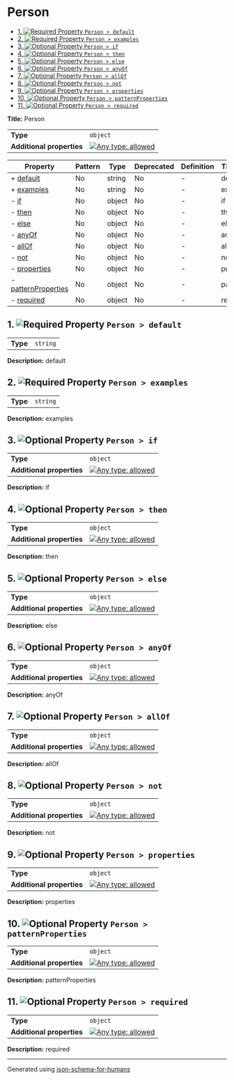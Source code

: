 # Person

- [1. ![Required](https://img.shields.io/badge/Required-blue) Property `Person > default`](#default)
- [2. ![Required](https://img.shields.io/badge/Required-blue) Property `Person > examples`](#examples)
- [3. ![Optional](https://img.shields.io/badge/Optional-yellow) Property `Person > if`](#if)
- [4. ![Optional](https://img.shields.io/badge/Optional-yellow) Property `Person > then`](#then)
- [5. ![Optional](https://img.shields.io/badge/Optional-yellow) Property `Person > else`](#else)
- [6. ![Optional](https://img.shields.io/badge/Optional-yellow) Property `Person > anyOf`](#anyOf)
- [7. ![Optional](https://img.shields.io/badge/Optional-yellow) Property `Person > allOf`](#allOf)
- [8. ![Optional](https://img.shields.io/badge/Optional-yellow) Property `Person > not`](#not)
- [9. ![Optional](https://img.shields.io/badge/Optional-yellow) Property `Person > properties`](#properties)
- [10. ![Optional](https://img.shields.io/badge/Optional-yellow) Property `Person > patternProperties`](#patternProperties)
- [11. ![Optional](https://img.shields.io/badge/Optional-yellow) Property `Person > required`](#required)

**Title:** Person

|                           |                                                                                                                                   |
| ------------------------- | --------------------------------------------------------------------------------------------------------------------------------- |
| **Type**                  | `object`                                                                                                                          |
| **Additional properties** | [![Any type: allowed](https://img.shields.io/badge/Any%20type-allowed-green)](# "Additional Properties of any type are allowed.") |

| Property                                   | Pattern | Type   | Deprecated | Definition | Title/Description |
| ------------------------------------------ | ------- | ------ | ---------- | ---------- | ----------------- |
| + [default](#default )                     | No      | string | No         | -          | default           |
| + [examples](#examples )                   | No      | string | No         | -          | examples          |
| - [if](#if )                               | No      | object | No         | -          | if                |
| - [then](#then )                           | No      | object | No         | -          | then              |
| - [else](#else )                           | No      | object | No         | -          | else              |
| - [anyOf](#anyOf )                         | No      | object | No         | -          | anyOf             |
| - [allOf](#allOf )                         | No      | object | No         | -          | allOf             |
| - [not](#not )                             | No      | object | No         | -          | not               |
| - [properties](#properties )               | No      | object | No         | -          | properties        |
| - [patternProperties](#patternProperties ) | No      | object | No         | -          | patternProperties |
| - [required](#required )                   | No      | object | No         | -          | required          |

## <a name="default"></a>1. ![Required](https://img.shields.io/badge/Required-blue) Property `Person > default`

|          |          |
| -------- | -------- |
| **Type** | `string` |

**Description:** default

## <a name="examples"></a>2. ![Required](https://img.shields.io/badge/Required-blue) Property `Person > examples`

|          |          |
| -------- | -------- |
| **Type** | `string` |

**Description:** examples

## <a name="if"></a>3. ![Optional](https://img.shields.io/badge/Optional-yellow) Property `Person > if`

|                           |                                                                                                                                   |
| ------------------------- | --------------------------------------------------------------------------------------------------------------------------------- |
| **Type**                  | `object`                                                                                                                          |
| **Additional properties** | [![Any type: allowed](https://img.shields.io/badge/Any%20type-allowed-green)](# "Additional Properties of any type are allowed.") |

**Description:** if

## <a name="then"></a>4. ![Optional](https://img.shields.io/badge/Optional-yellow) Property `Person > then`

|                           |                                                                                                                                   |
| ------------------------- | --------------------------------------------------------------------------------------------------------------------------------- |
| **Type**                  | `object`                                                                                                                          |
| **Additional properties** | [![Any type: allowed](https://img.shields.io/badge/Any%20type-allowed-green)](# "Additional Properties of any type are allowed.") |

**Description:** then

## <a name="else"></a>5. ![Optional](https://img.shields.io/badge/Optional-yellow) Property `Person > else`

|                           |                                                                                                                                   |
| ------------------------- | --------------------------------------------------------------------------------------------------------------------------------- |
| **Type**                  | `object`                                                                                                                          |
| **Additional properties** | [![Any type: allowed](https://img.shields.io/badge/Any%20type-allowed-green)](# "Additional Properties of any type are allowed.") |

**Description:** else

## <a name="anyOf"></a>6. ![Optional](https://img.shields.io/badge/Optional-yellow) Property `Person > anyOf`

|                           |                                                                                                                                   |
| ------------------------- | --------------------------------------------------------------------------------------------------------------------------------- |
| **Type**                  | `object`                                                                                                                          |
| **Additional properties** | [![Any type: allowed](https://img.shields.io/badge/Any%20type-allowed-green)](# "Additional Properties of any type are allowed.") |

**Description:** anyOf

## <a name="allOf"></a>7. ![Optional](https://img.shields.io/badge/Optional-yellow) Property `Person > allOf`

|                           |                                                                                                                                   |
| ------------------------- | --------------------------------------------------------------------------------------------------------------------------------- |
| **Type**                  | `object`                                                                                                                          |
| **Additional properties** | [![Any type: allowed](https://img.shields.io/badge/Any%20type-allowed-green)](# "Additional Properties of any type are allowed.") |

**Description:** allOf

## <a name="not"></a>8. ![Optional](https://img.shields.io/badge/Optional-yellow) Property `Person > not`

|                           |                                                                                                                                   |
| ------------------------- | --------------------------------------------------------------------------------------------------------------------------------- |
| **Type**                  | `object`                                                                                                                          |
| **Additional properties** | [![Any type: allowed](https://img.shields.io/badge/Any%20type-allowed-green)](# "Additional Properties of any type are allowed.") |

**Description:** not

## <a name="properties"></a>9. ![Optional](https://img.shields.io/badge/Optional-yellow) Property `Person > properties`

|                           |                                                                                                                                   |
| ------------------------- | --------------------------------------------------------------------------------------------------------------------------------- |
| **Type**                  | `object`                                                                                                                          |
| **Additional properties** | [![Any type: allowed](https://img.shields.io/badge/Any%20type-allowed-green)](# "Additional Properties of any type are allowed.") |

**Description:** properties

## <a name="patternProperties"></a>10. ![Optional](https://img.shields.io/badge/Optional-yellow) Property `Person > patternProperties`

|                           |                                                                                                                                   |
| ------------------------- | --------------------------------------------------------------------------------------------------------------------------------- |
| **Type**                  | `object`                                                                                                                          |
| **Additional properties** | [![Any type: allowed](https://img.shields.io/badge/Any%20type-allowed-green)](# "Additional Properties of any type are allowed.") |

**Description:** patternProperties

## <a name="required"></a>11. ![Optional](https://img.shields.io/badge/Optional-yellow) Property `Person > required`

|                           |                                                                                                                                   |
| ------------------------- | --------------------------------------------------------------------------------------------------------------------------------- |
| **Type**                  | `object`                                                                                                                          |
| **Additional properties** | [![Any type: allowed](https://img.shields.io/badge/Any%20type-allowed-green)](# "Additional Properties of any type are allowed.") |

**Description:** required

----------------------------------------------------------------------------------------------------------------------------
Generated using [json-schema-for-humans](https://github.com/coveooss/json-schema-for-humans)
